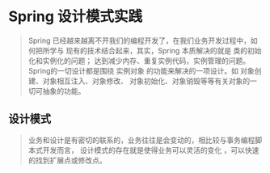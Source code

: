 # Spring 设计模式实践
> Spring 已经越来越离不开我们的编程开发了，在我们业务开发过程中，如何把所学与
> 现有的技术结合起来，其实，Spring 本质解决的就是 类的初始化和实例化的问题；
> 达到减少内存、重复实例代码，实例管理的问题。Spring的一切设计都是围绕 
> 实例对象 的功能来解决的一项设计。如 对象创建、对象相互注入、对象修改、
> 对象初始化、对象销毁等等有关对象的一切可抽象的功能。

## 设计模式
> 业务和设计是有密切的联系的，业务往往是会变动的，相比较与事务编程脚本式开发而言，
> 设计模式的存在就是使得业务可以灵活的变化 ，可以快速的找到扩展点或修改点。
